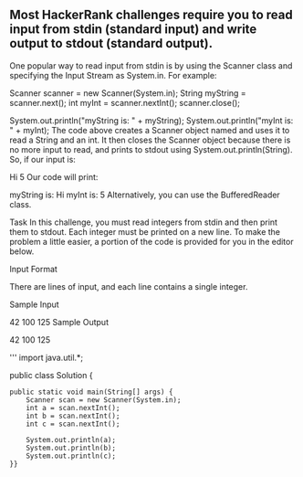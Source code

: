 ## Most HackerRank challenges require you to read input from stdin (standard input) and write output to stdout (standard output).

One popular way to read input from stdin is by using the Scanner class and specifying the Input Stream as System.in. For example:

Scanner scanner = new Scanner(System.in);
String myString = scanner.next();
int myInt = scanner.nextInt();
scanner.close();

System.out.println("myString is: " + myString);
System.out.println("myInt is: " + myInt);
The code above creates a Scanner object named  and uses it to read a String and an int. It then closes the Scanner object because there is no more input to read, and prints to stdout using System.out.println(String). So, if our input is:

Hi 5
Our code will print:

myString is: Hi
myInt is: 5
Alternatively, you can use the BufferedReader class.

Task
In this challenge, you must read  integers from stdin and then print them to stdout. Each integer must be printed on a new line. To make the problem a little easier, a portion of the code is provided for you in the editor below.

Input Format

There are  lines of input, and each line contains a single integer.

Sample Input

42
100
125
Sample Output

42
100
125

'''
import java.util.*;

public class Solution {

    public static void main(String[] args) {
        Scanner scan = new Scanner(System.in);
        int a = scan.nextInt();
        int b = scan.nextInt();
        int c = scan.nextInt();
        
        System.out.println(a);
        System.out.println(b);
        System.out.println(c);
    }}